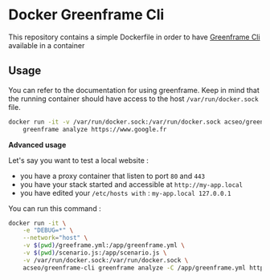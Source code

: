 # Docker Greenframe Cli

This repository contains a simple Dockerfile in order to have [Greenframe Cli](github.com/marmelab/greenframe-cli) available in a container


## Usage

You can refer to the documentation for using greenframe. Keep in mind that the running container should have access to the host `/var/run/docker.sock` file.

```bash
docker run -it -v /var/run/docker.sock:/var/run/docker.sock acseo/greenframe-cli \ 
    greenframe analyze https://www.google.fr 
```

**Advanced usage**

Let's say you want to test a local website :

- you have a proxy container that listen to port `80` and `443`
- you have your stack started and accessible at `http://my-app.local`
- you have edited your `/etc/hosts with` : `my-app.local 127.0.0.1`

You can run this command :

```bash
docker run -it \
    -e "DEBUG=*" \
    --network="host" \
    -v $(pwd)/greeframe.yml:/app/greenframe.yml \
    -v $(pwd)/scenario.js:/app/scenario.js \
    -v /var/run/docker.sock:/var/run/docker.sock \
    acseo/greenframe-cli greenframe analyze -C /app/greenframe.yml http://my-app.local /app/greenframe.js
```
